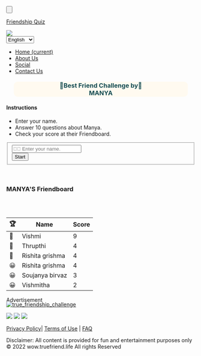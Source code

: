 
<!DOCTYPE html><html lang="en"><head><script>var __ezHttpConsent={setByCat:function(src,tagType,attributes,category,force){var setScript=function(){if(force||window.ezTcfConsent[category]){var scriptElement=document.createElement(tagType);scriptElement.src=src;attributes.forEach(function(attr){for(var key in attr){if(attr.hasOwnProperty(key)){scriptElement.setAttribute(key,attr[key]);}}});var firstScript=document.getElementsByTagName(tagType)[0];firstScript.parentNode.insertBefore(scriptElement,firstScript);}};if(force||(window.ezTcfConsent&&window.ezTcfConsent.loaded)){setScript();}else if(typeof getEzConsentData==="function"){getEzConsentData().then(function(ezTcfConsent){if(ezTcfConsent&&ezTcfConsent.loaded){setScript();}else{console.error("cannot get ez consent data");force=true;setScript();}});}else{force=true;setScript();console.error("getEzConsentData is not a function");}},};</script>
<script>var ezTcfConsent=window.ezTcfConsent?window.ezTcfConsent:{loaded:false,store_info:false,develop_and_improve_services:false,measure_ad_performance:false,measure_content_performance:false,select_basic_ads:false,create_ad_profile:false,select_personalized_ads:false,create_content_profile:false,select_personalized_content:false,understand_audiences:false,use_limited_data_to_select_content:false,};function getEzConsentData(){return new Promise(function(resolve){document.addEventListener("ezConsentEvent",function(event){var ezTcfConsent=event.detail.ezTcfConsent;resolve(ezTcfConsent);});});}</script>
<script>function _setEzCookies(ezConsentData){var cookies=[{name:"ezosuibasgeneris-1",value:"540069e9-3748-4f5b-5c6c-6edfb7cfcebb; Path=/; Domain=truefriend.life; Expires=Sun, 07 Sep 2025 07:04:18 UTC; Secure; SameSite=None",tcfCategory:"understand_audiences",isEzoic:"true",}];for(var i=0;i<cookies.length;i++){var cookie=cookies[i];if(ezConsentData&&ezConsentData.loaded&&ezConsentData[cookie.tcfCategory]){document.cookie=cookie.name+"="+cookie.value;}}}
if(window.ezTcfConsent&&window.ezTcfConsent.loaded){_setEzCookies(window.ezTcfConsent);}else if(typeof getEzConsentData==="function"){getEzConsentData().then(function(ezTcfConsent){if(ezTcfConsent&&ezTcfConsent.loaded){_setEzCookies(window.ezTcfConsent);}else{console.error("cannot get ez consent data");_setEzCookies(window.ezTcfConsent);}});}else{console.error("getEzConsentData is not a function");_setEzCookies(window.ezTcfConsent);}</script><script type="text/javascript">window._ezaq = Object.assign({"edge_cache_status":1,"edge_response_time":476}, typeof window._ezaq !== "undefined" ? window._ezaq : {});</script><script type="text/javascript">window._ezaq = Object.assign({"ab_test_id":""}, typeof window._ezaq !== "undefined" ? window._ezaq : {});</script><script data-ezscrex="false" data-cfasync="false" data-pagespeed-no-defer>var __ez=__ez||{};__ez.stms=Date.now();__ez.evt={};__ez.script={};__ez.ck=__ez.ck||{};__ez.template={};__ez.template.isOrig=true;__ez.queue=function(){var e=0,i=0,t=[],n=!1,o=[],r=[],s=!0,a=function(e,i,n,o,r,s,a){var l=arguments.length>7&&void 0!==arguments[7]?arguments[7]:window,d=this;this.name=e,this.funcName=i,this.parameters=null===n?null:w(n)?n:[n],this.isBlock=o,this.blockedBy=r,this.deleteWhenComplete=s,this.isError=!1,this.isComplete=!1,this.isInitialized=!1,this.proceedIfError=a,this.fWindow=l,this.isTimeDelay=!1,this.process=function(){u("... func = "+e),d.isInitialized=!0,d.isComplete=!0,u("... func.apply: "+e);var i=d.funcName.split("."),n=null,o=this.fWindow||window;i.length>3||(n=3===i.length?o[i[0]][i[1]][i[2]]:2===i.length?o[i[0]][i[1]]:o[d.funcName]),null!=n&&n.apply(null,this.parameters),!0===d.deleteWhenComplete&&delete t[e],!0===d.isBlock&&(u("----- F'D: "+d.name),m())}},l=function(e,i,t,n,o,r,s){var a=arguments.length>7&&void 0!==arguments[7]?arguments[7]:window,l=this;this.name=e,this.path=i,this.async=o,this.defer=r,this.isBlock=t,this.blockedBy=n,this.isInitialized=!1,this.isError=!1,this.isComplete=!1,this.proceedIfError=s,this.fWindow=a,this.isTimeDelay=!1,this.isPath=function(e){return"/"===e[0]&&"/"!==e[1]},this.getSrc=function(e){return void 0!==window.__ezScriptHost&&this.isPath(e)&&"banger.js"!==this.name?window.__ezScriptHost+e:e},this.process=function(){l.isInitialized=!0,u("... file = "+e);var i=this.fWindow?this.fWindow.document:document,t=i.createElement("script");t.src=this.getSrc(this.path),!0===o?t.async=!0:!0===r&&(t.defer=!0),t.onerror=function(){var e={url:window.location.href,name:l.name,path:l.path,user_agent:window.navigator.userAgent};"undefined"!=typeof _ezaq&&(e.pageview_id=_ezaq.page_view_id);var i=encodeURIComponent(JSON.stringify(e)),t=new XMLHttpRequest;t.open("GET","//g.ezoic.net/ezqlog?d="+i,!0),t.send(),u("----- ERR'D: "+l.name),l.isError=!0,!0===l.isBlock&&m()},t.onreadystatechange=t.onload=function(){var e=t.readyState;u("----- F'D: "+l.name),e&&!/loaded|complete/.test(e)||(l.isComplete=!0,!0===l.isBlock&&m())},i.getElementsByTagName("head")[0].appendChild(t)}},d=function(e,i){this.name=e,this.path="",this.async=!1,this.defer=!1,this.isBlock=!1,this.blockedBy=[],this.isInitialized=!0,this.isError=!1,this.isComplete=i,this.proceedIfError=!1,this.isTimeDelay=!1,this.process=function(){}};function c(e,i,n,s,a,d,c,f,u){var m=new l(e,i,n,s,a,d,c,u);!0===f?o[e]=m:r[e]=m,t[e]=m,h(m)}function h(e){!0!==f(e)&&0!=s&&e.process()}function f(e){if(!0===e.isTimeDelay&&!1===n)return u(e.name+" blocked = TIME DELAY!"),!0;if(w(e.blockedBy))for(var i=0;i<e.blockedBy.length;i++){var o=e.blockedBy[i];if(!1===t.hasOwnProperty(o))return u(e.name+" blocked = "+o),!0;if(!0===e.proceedIfError&&!0===t[o].isError)return!1;if(!1===t[o].isComplete)return u(e.name+" blocked = "+o),!0}return!1}function u(e){var i=window.location.href,t=new RegExp("[?&]ezq=([^&#]*)","i").exec(i);"1"===(t?t[1]:null)&&console.debug(e)}function m(){++e>200||(u("let's go"),p(o),p(r))}function p(e){for(var i in e)if(!1!==e.hasOwnProperty(i)){var t=e[i];!0===t.isComplete||f(t)||!0===t.isInitialized||!0===t.isError?!0===t.isError?u(t.name+": error"):!0===t.isComplete?u(t.name+": complete already"):!0===t.isInitialized&&u(t.name+": initialized already"):t.process()}}function w(e){return"[object Array]"==Object.prototype.toString.call(e)}return window.addEventListener("load",(function(){setTimeout((function(){n=!0,u("TDELAY -----"),m()}),5e3)}),!1),{addFile:c,addFileOnce:function(e,i,n,o,r,s,a,l,d){t[e]||c(e,i,n,o,r,s,a,l,d)},addDelayFile:function(e,i){var n=new l(e,i,!1,[],!1,!1,!0);n.isTimeDelay=!0,u(e+" ...  FILE! TDELAY"),r[e]=n,t[e]=n,h(n)},addFunc:function(e,n,s,l,d,c,f,u,m,p){!0===c&&(e=e+"_"+i++);var w=new a(e,n,s,l,d,f,u,p);!0===m?o[e]=w:r[e]=w,t[e]=w,h(w)},addDelayFunc:function(e,i,n){var o=new a(e,i,n,!1,[],!0,!0);o.isTimeDelay=!0,u(e+" ...  FUNCTION! TDELAY"),r[e]=o,t[e]=o,h(o)},items:t,processAll:m,setallowLoad:function(e){s=e},markLoaded:function(e){if(e&&0!==e.length){if(e in t){var i=t[e];!0===i.isComplete?u(i.name+" "+e+": error loaded duplicate"):(i.isComplete=!0,i.isInitialized=!0)}else t[e]=new d(e,!0);u("markLoaded dummyfile: "+t[e].name)}},logWhatsBlocked:function(){for(var e in t)!1!==t.hasOwnProperty(e)&&f(t[e])}}}();__ez.evt.add=function(e,t,n){e.addEventListener?e.addEventListener(t,n,!1):e.attachEvent?e.attachEvent("on"+t,n):e["on"+t]=n()},__ez.evt.remove=function(e,t,n){e.removeEventListener?e.removeEventListener(t,n,!1):e.detachEvent?e.detachEvent("on"+t,n):delete e["on"+t]};__ez.script.add=function(e){var t=document.createElement("script");t.src=e,t.async=!0,t.type="text/javascript",document.getElementsByTagName("head")[0].appendChild(t)};__ez.dot={};__ez.queue.addFile('/detroitchicago/boise.js', '/detroitchicago/boise.js?gcb=195-0&cb=5', true, [], true, false, true, false);__ez.queue.addFile('/parsonsmaize/abilene.js', '/parsonsmaize/abilene.js?gcb=195-0&cb=35', true, [], true, false, true, false);</script>
<script data-ezscrex="false" type="text/javascript" data-cfasync="false">window._ezaq = Object.assign({"ad_cache_level":1,"adpicker_placement_cnt":0,"ai_placeholder_cache_level":1,"ai_placeholder_placement_cnt":-1,"domain_id":458546,"ezcache_level":0,"ezcache_skip_code":14,"has_bad_image":0,"has_bad_words":0,"is_sitespeed":0,"lt_cache_level":0,"response_size":22274,"response_size_orig":16000,"response_time_orig":460,"template_id":5,"url":"https://wow.truefriend.life/play/DOd5WsdQ","word_count":0,"worst_bad_word_level":0}, typeof window._ezaq !== "undefined" ? window._ezaq : {});__ez.queue.markLoaded('ezaqBaseReady');</script>
<script type="text/javascript" data-ezscrex="false" data-cfasync="false">
window.ezAnalyticsStatic = true;

function analyticsAddScript(script) {
	var ezDynamic = document.createElement('script');
	ezDynamic.type = 'text/javascript';
	ezDynamic.innerHTML = script;
	document.head.appendChild(ezDynamic);
}
function getCookiesWithPrefix() {
    var allCookies = document.cookie.split(';');
    var cookiesWithPrefix = {};

    for (var i = 0; i < allCookies.length; i++) {
        var cookie = allCookies[i].trim();

        for (var j = 0; j < arguments.length; j++) {
            var prefix = arguments[j];
            if (cookie.indexOf(prefix) === 0) {
                var cookieParts = cookie.split('=');
                var cookieName = cookieParts[0];
                var cookieValue = cookieParts.slice(1).join('=');
                cookiesWithPrefix[cookieName] = decodeURIComponent(cookieValue);
                break; // Once matched, no need to check other prefixes
            }
        }
    }

    return cookiesWithPrefix;
}
function productAnalytics() {
	var d = {};
	d.u = _ezaq.url;
	d.p = _ezaq.page_view_id;
	d.v = _ezaq.visit_uuid;
	d.ab = _ezaq.ab_test_id;
	d.e = JSON.stringify(_ezaq);
	d.ref = document.referrer;
	d.c = getCookiesWithPrefix('active_template', 'ez', 'lp_');
	if(typeof ez_utmParams !== 'undefined') {
		d.utm = ez_utmParams;
	}

	var dataText = JSON.stringify(d);
	var xhr = new XMLHttpRequest();
	xhr.open('POST','/ezais/analytics?cb=1', true);
	xhr.onload = function () {
		if (xhr.status!=200) {
            return;
		}

        if(document.readyState !== 'loading') {
            analyticsAddScript(xhr.response);
            return;
        }

        var eventFunc = function() {
            if(document.readyState === 'loading') {
                return;
            }
            document.removeEventListener('readystatechange', eventFunc, false);
            analyticsAddScript(xhr.response);
        };

        document.addEventListener('readystatechange', eventFunc, false);
	};
	xhr.setRequestHeader('Content-Type','text/plain');
	xhr.send(dataText);
}
__ez.queue.addFunc("productAnalytics", "productAnalytics", null, true, ['ezaqBaseReady'], false, false, false, true);
</script><base href="https://wow.truefriend.life/play/DOd5WsdQ" />

<script async src="https://pagead2.googlesyndication.com/pagead/js/adsbygoogle.js?client=ca-pub-3674745920771891" crossorigin="anonymous"></script>


<script>(function(w,d,s,l,i){w[l]=w[l]||[];w[l].push({'gtm.start':
new Date().getTime(),event:'gtm.js'});var f=d.getElementsByTagName(s)[0],
j=d.createElement(s),dl=l!='dataLayer'?'&l='+l:'';j.async=true;j.src=
'https://www.googletagmanager.com/gtm.js?id='+i+dl;f.parentNode.insertBefore(j,f);
})(window,document,'script','dataLayer','GTM-NX3TNSFB');</script>



<meta charset="utf-8" />
<meta name="_token" content="sEKE2cWizUZ2meU8eE43YP5b5GEqNV6dUO2Yfg01" />
<meta name="viewport" content="width=device-width, initial-scale=1" />
<title>Play</title>
<link rel="shortcut icon" type="image/png" href="/img/media/favicon.png" />
<meta property="og:type" content="website" />
<meta property="og:image" content="https://wow.truefriend.life/img/media/bestfriend2.jpg" />
<meta property="og:image:type" content="image/jpeg" />
<meta property="og:image:width" content="728" />
<meta property="og:image:height" content="439" />
<meta property="og:site_name" content="https://wow.truefriend.life" />
<meta property="og:title" content="Best Friend Challenge" />

<link rel="stylesheet" href="https://wow.truefriend.life/css/bootstrap.min.css" />
<link rel="stylesheet" href="https://wow.truefriend.life/css/mycss.css" />
<link rel="stylesheet" href="https://wow.truefriend.life/css/my-css4ads.css" />


<link rel="preconnect" href="https://fonts.googleapis.com" />
<link rel="preconnect" href="https://fonts.gstatic.com" crossorigin />
<link href="https://fonts.googleapis.com/css2?family=Poppins:wght@400;500;600;700&amp;display=swap" rel="stylesheet" />
<script defer src="https://kit.fontawesome.com/47eafd82ac.js" crossorigin="anonymous"></script>
<script src="https://cdn.onesignal.com/sdks/OneSignalSDK.js" async></script>
<script>
    window.OneSignal = window.OneSignal || [];
    OneSignal.push(function() {
      OneSignal.init({
        appId: "11bb9994-cb91-4b14-9c2c-0c74245a4801",
      });
    });
  </script>

<script>
  !function(f,b,e,v,n,t,s)
  {if(f.fbq)return;n=f.fbq=function(){n.callMethod?
  n.callMethod.apply(n,arguments):n.queue.push(arguments)};
  if(!f._fbq)f._fbq=n;n.push=n;n.loaded=!0;n.version='2.0';
  n.queue=[];t=b.createElement(e);t.async=!0;
  t.src=v;s=b.getElementsByTagName(e)[0];
  s.parentNode.insertBefore(t,s)}(window, document,'script',
  'https://connect.facebook.net/en_US/fbevents.js');
  fbq('init', '382976396637351');
  fbq('track', 'PageView');
  </script>
<noscript><img height="1" width="1" style="display:none"
  src="https://www.facebook.com/tr?id=382976396637351&ev=PageView&noscript=1"
  /></noscript>

<script type="text/javascript">
var ezoTemplate = 'orig_site';
var ezouid = '1';
var ezoFormfactor = '1';
</script><script data-ezscrex="false" type="text/javascript">
var soc_app_id = '0';
var did = 458546;
var ezdomain = 'truefriend.life';
var ezoicSearchable = 1;
</script></head>
<body><noscript><iframe src="https://www.googletagmanager.com/ns.html?id=GTM-NX3TNSFB"
height="0" width="0" style="display:none;visibility:hidden"></iframe></noscript>


<div class="my-container">


<nav class="navbar navbar-dark py-0">
<button class="navbar-toggler" type="button" data-toggle="collapse" data-target="#navbarTogglerDemo02" aria-controls="navbarTogglerDemo02" aria-expanded="false" aria-label="Toggle navigation">

<span></span>
<span></span>
<span></span>
</button>

<a class="navbar-brand" href="https://truefriend.life"><div class="logoText">Friendship Quiz</div></a>
<div class="center">

<div><img src="https://wow.truefriend.life/img/media/lang2.png" /></div>
<select class="lang" id="Lselect" onchange="changeLang()">
<option value="en">English</option>
<option value="fr">Français</option>
</select>
</div>
<div class="collapse navbar-collapse" id="navbarTogglerDemo02">
<ul class="navbar-nav ml-auto mt-2 mt-lg-0">
<li class="nav-item">
<a class="nav-link" href="https://truefriend.life">Home <span class="sr-only">(current)</span></a>
</li>
<li class="nav-item">
<a class="nav-link" href="https://truefriend.life/about-us.html">About Us</a>
</li>
<li class="nav-item">
<a class="nav-link" href="https://truefriend.life/social.html">Social</a>
</li>
<li class="nav-item">
<a class="nav-link" href="https://truefriend.life/contact-us.html">Contact Us</a>
</li>
</ul>
</div>
</nav>


<script src="https://wow.truefriend.life/js/jquery-3.6.0.min.js"></script>

<div class="row mx-auto">
<div class="card" id="firstCard">
<div class="img_div">
<h3 style="color: rgb(21,76,82);text-align:center;margin:20px;background-color: floralwhite;border-radius:10px;">
👫Best Friend Challenge by👫 <br/> MANYA </h3>
<div class="instructions">
<h4 class="heading">Instructions</h4>
<ul>
<li><span class="red"></span>Enter your name.</li>
<li id="qmaker1"><span class="green"></span>Answer 10 questions about Manya. </li>
<li><span class="purple"></span>Check your score at their Friendboard.</li>
</ul>
</div>
<div class="group1" id="input-name">
<p class="validation-text"></p>
<form method="POST" action="https://wow.truefriend.life/play-now/DOd5WsdQ" onsubmit="return validate()">
<fieldset>
<div><input type="text" name="name_of_player" id="player_name" value autocomplete="on" placeholder="✍🏻 Enter your name." /></div>
<input type="hidden" name="_token" value="sEKE2cWizUZ2meU8eE43YP5b5GEqNV6dUO2Yfg01" />
<p class="text-danger" style="display: none;"></p>
<div><input class="button-24" type="submit" id="start" value="Start" /></div>
</fieldset>
</form>
<audio id="mClick" preload="auto">
<source src="/pub_resources/mouseclick.mp3" type="audio/mpeg" />Your browser does not support the audio element.
</audio>
</div>
</div>
</div>
<div class="scoreboard" style="display:block">
<br/>

<h3>MANYA&#39;S Friendboard</h3>
<br/><br/>
<table id="score_table" class="table">
<thead class="thead-light">
<tr>
<th scope="col">🏆</th>
<th scope="col">Name</th>
<th scope="col">Score</th>
</tr>
</thead>
<tbody>
<tr id="#r12770984">
<td>🥇</td><td>Vishmi</td><td> 9 </td>
</tr>
<tr id="#r81759138">
<td>🥈</td><td>Thrupthi</td><td> 4 </td>
</tr>
<tr id="#r30236830">
<td>🥉</td><td>Rishita grishma</td><td> 4 </td>
</tr>
<tr id="#r30236830">
<td>😀</td><td>Rishita grishma</td><td> 4 </td>
</tr>
<tr id="#r35443965">
<td>😀</td><td>Soujanya birvaz</td><td> 3 </td>
</tr>
<tr id="#r56755640">
<td>😀</td><td>Vishmitha</td><td> 2 </td>
</tr>
</tbody>
</table>
</div>
</div>


<div id="ezoic-pub-ad-placeholder-145"> </div>


<script>
  console.time('process');
    // var gameobj=<?php// echo $gameobj[0];?>;
    // var final_quiz_obj={};
    // gameid=gameobj.gameid;
    // quiz_maker=gameobj.quiz_maker;
    // json_string=gameobj.json;
    
    // var qIDs=[]; 
    // var ansIDs=[];
    // quesAns=JSON.parse(json_string).quesAns;
    
    // $(document).ready(function(){

    //   quesAns.forEach(function(qid){qIDs.push(qid.questionId)});
    //   quesAns.forEach(function(ansid){ansIDs.push(ansid.corrOption)});
    //   ansIDs.sort(function(a, b){return a-b});

    //   $.getJSON('/quiz.json', function(original_json) {                 

    //     const final_quiz_obj = JSON.parse(JSON.stringify(original_json));
    //     final_quiz_obj.questions=[];
    //     final_quiz_obj.quizmaker=quiz_maker;
    //     let n=0;
    //     for(i=0;i<original_json.questions.length;i++){            
    //       if(qIDs.includes(original_json.questions[i].questionId)){ 
    //         original_json.questions[i].question=original_json.questions[i].inDirectQuestion.replace('quizmaker',quiz_maker);
    //         original_json.questions[i].correctOptionId=ansIDs[n];              
    //         n++;
    //         final_quiz_obj.questions.push(original_json.questions[i]);
    //       }
    //       if(final_quiz_obj.questions.length>10)break;
    //     };      
    //     console.log("final qui obj:")    
    //     console.log(final_quiz_obj);   
    //     //console.log([{&quot;player_id&quot;:&quot;12770984&quot;,&quot;gameid&quot;:&quot;DOd5WsdQ&quot;,&quot;player_name&quot;:&quot;Vishmi&quot;,&quot;score&quot;:9},{&quot;player_id&quot;:&quot;81759138&quot;,&quot;gameid&quot;:&quot;DOd5WsdQ&quot;,&quot;player_name&quot;:&quot;Thrupthi&quot;,&quot;score&quot;:4},{&quot;player_id&quot;:&quot;30236830&quot;,&quot;gameid&quot;:&quot;DOd5WsdQ&quot;,&quot;player_name&quot;:&quot;Rishita grishma&quot;,&quot;score&quot;:4},{&quot;player_id&quot;:&quot;30236830&quot;,&quot;gameid&quot;:&quot;DOd5WsdQ&quot;,&quot;player_name&quot;:&quot;Rishita grishma&quot;,&quot;score&quot;:4},{&quot;player_id&quot;:&quot;35443965&quot;,&quot;gameid&quot;:&quot;DOd5WsdQ&quot;,&quot;player_name&quot;:&quot;Soujanya birvaz&quot;,&quot;score&quot;:3},{&quot;player_id&quot;:&quot;56755640&quot;,&quot;gameid&quot;:&quot;DOd5WsdQ&quot;,&quot;player_name&quot;:&quot;Vishmitha&quot;,&quot;score&quot;:2}]);       
    //   }); 

    // });


    console.timeEnd('process');

    function validate(){                
      var audio=document.getElementById("mClick"); // sound play 
      audio.play();
      if ($.trim($("#player_name").val()) != "") {
        var regex = /^[A-Za-z0-9 ]+$/;
        var isValid = regex.test(document.getElementById("player_name").value);
        if (!isValid) {
          $("#player_name").addClass("alertEmptyText");
          document.querySelector("p.text-danger").style.display="block";
          document.querySelector("p.text-danger").innerHTML="Special Characters[@,!.- etc not allowed]";
          return false;
        }
        else {
          return true;
          
        }
      }
      else{
        $("#player_name").addClass("alertEmptyText");
        document.querySelector("p.text-danger").style.display="block";
        document.querySelector("p.text-danger").innerHTML="Please Enter Your Name!";
        return false;
      }
    }
</script>
<div class="cross-site-links">
<p style="margin-bottom:-5px;">Advertisement</p>
<a target="_blank" href="https://truefriend.life/index1.html"><img src="/img/media/true_friendship_challenge.png" alt="true_friendship_challenge" /></a>
</div>

<div class="footer">
<div class="footer_icons">

<a href="https://www.facebook.com/TrueFriend2022"><img src="/img/media/facebook.png" /></a>
<a href="https://www.instagram.com/truefriend2308/"><img src="/img/media/instagram.png" /></a>
<a href="https://twitter.com/friendship_quiz"><img src="/img/media/twitter.png" /></a>
</div>
<div class="footer_links">
<a href="https://truefriend.life/privacy-policy.html">Privacy Policy</a>|
<a href="https://truefriend.life/terms-of-use.html">Terms of Use</a> |
<a href="https://truefriend.life/faq.html">FAQ</a>
</div>
<p>Disclaimer: All content is provided for fun and entertainment purposes only <br/> © 2022 wow.truefriend.life All rights Reserved</p>
</div>

</div>

<script src="https://cdnjs.cloudflare.com/ajax/libs/popper.js/1.12.9/umd/popper.min.js" integrity="sha384-ApNbgh9B+Y1QKtv3Rn7W3mgPxhU9K/ScQsAP7hUibX39j7fakFPskvXusvfa0b4Q" crossorigin="anonymous"></script>
<script src="https://wow.truefriend.life/js/bootstrap.min.js"></script>


<script>
    function changeLang(){
      selected=document.getElementById("Lselect").value;      
      window.location.replace("/"+selected);
    }
  </script>
<span id="ezoic-pub-ad-placeholder-100"></span><div id="ez-sidebar-wall-left" class="ez-sidebar-wall" style="left: 0px;">
<div class="ez-sidebar-wall-ad">
<span id="ezoic-pub-ad-placeholder-101"></span>
<span class="ez-rail-close" id="ez-rail-close-left" style="top: -21px; left: 0; display: none;" onclick="__ez_close_rail(this.parentElement.parentElement.id)">x</span>
</div>
</div><script async src="https://g.ezodn.com/cmp/v2/v.js?v=4"></script><script>(function(){if(typeof document.body==='undefined'||document.body===null){return;}
var attachEvent=function(element,evt,func){if(element.addEventListener){element.addEventListener(evt,func,false);}else{element.attachEvent("on"+evt,func);}};attachEvent(document.body,"ezVigImpression",function(e){if(typeof(_ezaq)!=="undefined"&&typeof e==="object"){__ez.pel.AddAndFire(e.slot,[(new __ezDotData(e.key,e.value))]);}});})();</script><script>window.__ez_vig_close_wrapper=function(closeFunc,urlAddition){closeFunc();var vc={"enabled":false,"useVignetteLoader":true,"fireEventName":"ezVigImpression","impressionSource":"siderail","urlAddition":"utm_content=sr-left","disableFloor":true,"eventHandlerTest":false};if(typeof urlAddition=='string'){vc.urlAddition=urlAddition;}
var v=newEzVignette(vc);v.handleClick();};</script><script data-cfasync="false">function _emitEzConsentEvent(){var customEvent=new CustomEvent("ezConsentEvent",{detail:{ezTcfConsent:window.ezTcfConsent},bubbles:true,cancelable:true,});document.dispatchEvent(customEvent);}
(function(window,document){function _setAllEzConsentTrue(){window.ezTcfConsent.loaded=true;window.ezTcfConsent.store_info=true;window.ezTcfConsent.develop_and_improve_services=true;window.ezTcfConsent.measure_ad_performance=true;window.ezTcfConsent.measure_content_performance=true;window.ezTcfConsent.select_basic_ads=true;window.ezTcfConsent.create_ad_profile=true;window.ezTcfConsent.select_personalized_ads=true;window.ezTcfConsent.create_content_profile=true;window.ezTcfConsent.select_personalized_content=true;window.ezTcfConsent.understand_audiences=true;window.ezTcfConsent.use_limited_data_to_select_content=true;window.ezTcfConsent.select_personalized_content=true;}
function _clearEzConsentCookie(){document.cookie="ezCMPCookieConsent=tcf2;Domain=.truefriend.life;Path=/;expires=Thu, 01 Jan 1970 00:00:00 GMT";}
_clearEzConsentCookie();if(typeof window.__tcfapi!=="undefined"){window.ezgconsent=false;var amazonHasRun=false;function _ezAllowed(tcdata,purpose){return(tcdata.purpose.consents[purpose]||tcdata.purpose.legitimateInterests[purpose]);}
function _reloadAds(){if(typeof window.ezorefgsl==="function"&&typeof window.ezslots==="object"){if(typeof __ezapsFetchBids=="function"&&amazonHasRun===false){ezapsFetchBids(__ezaps);if(typeof __ezapsVideo!="undefined"){ezapsFetchBids(__ezapsVideo,"video");}
amazonHasRun=true;}
var slots=[];for(var i=0;i<window.ezslots.length;i++){if(window[window.ezslots[i]]&&typeof window[window.ezslots[i]]==="object"){slots.push(window[window.ezslots[i]]);}else{setTimeout(_reloadAds,100);return false;}}
for(var i=0;i<slots.length;i++){window.ezorefgsl(slots[i]);}}else if(!window.ezadtimeoutset){window.ezadtimeoutset=true;setTimeout(_reloadAds,100);}}
function _handleConsentDecision(tcdata){window.ezTcfConsent.loaded=true;if(!tcdata.vendor.consents["347"]&&!tcdata.vendor.legitimateInterests["347"]){window._emitEzConsentEvent();return;}
window.ezTcfConsent.store_info=_ezAllowed(tcdata,"1");window.ezTcfConsent.develop_and_improve_services=_ezAllowed(tcdata,"10");window.ezTcfConsent.measure_content_performance=_ezAllowed(tcdata,"8");window.ezTcfConsent.select_basic_ads=_ezAllowed(tcdata,"2");window.ezTcfConsent.create_ad_profile=_ezAllowed(tcdata,"3");window.ezTcfConsent.select_personalized_ads=_ezAllowed(tcdata,"4");window.ezTcfConsent.create_content_profile=_ezAllowed(tcdata,"5");window.ezTcfConsent.measure_ad_performance=_ezAllowed(tcdata,"7");window.ezTcfConsent.use_limited_data_to_select_content=_ezAllowed(tcdata,"11");window.ezTcfConsent.select_personalized_content=_ezAllowed(tcdata,"6");window.ezTcfConsent.understand_audiences=_ezAllowed(tcdata,"9");window._emitEzConsentEvent();}
function _handleGoogleConsentV2(tcdata){if(!tcdata||!tcdata.purpose||!tcdata.purpose.consents){return;}
var googConsentV2={};if(tcdata.purpose.consents[1]){googConsentV2.ad_storage='granted';googConsentV2.analytics_storage='granted';}
if(tcdata.purpose.consents[3]&&tcdata.purpose.consents[4]){googConsentV2.ad_personalization='granted';}
if(tcdata.purpose.consents[1]&&tcdata.purpose.consents[7]){googConsentV2.ad_user_data='granted';}
if(googConsentV2.analytics_storage=='denied'){gtag('set','url_passthrough',true);}
gtag('consent','update',googConsentV2);}
__tcfapi("addEventListener",2,function(tcdata,success){if(!success||!tcdata){window._emitEzConsentEvent();return;}
if(!tcdata.gdprApplies){_setAllEzConsentTrue();window._emitEzConsentEvent();return;}
if(tcdata.eventStatus==="useractioncomplete"||tcdata.eventStatus==="tcloaded"){if(typeof gtag!='undefined'){_handleGoogleConsentV2(tcdata);}
_handleConsentDecision(tcdata);if(tcdata.purpose.consents["1"]===true&&tcdata.vendor.consents["755"]!==false){window.ezgconsent=true;(adsbygoogle=window.adsbygoogle||[]).pauseAdRequests=0;_reloadAds();}else{_reloadAds();}
if(window.__ezconsent){__ezconsent.setEzoicConsentSettings(ezConsentCategories);}
__tcfapi("removeEventListener",2,function(success){return null;},tcdata.listenerId);if(!(tcdata.purpose.consents["1"]===true&&_ezAllowed(tcdata,"2")&&_ezAllowed(tcdata,"3")&&_ezAllowed(tcdata,"4"))){if(typeof __ez=="object"&&typeof __ez.bit=="object"&&typeof window["_ezaq"]=="object"&&typeof window["_ezaq"]["page_view_id"]=="string"){__ez.bit.AddAndFire(window["_ezaq"]["page_view_id"],[new __ezDotData("non_personalized_ads",true),]);}}}});}else{_setAllEzConsentTrue();window._emitEzConsentEvent();}})(window,document);</script><script defer src="https://static.cloudflareinsights.com/beacon.min.js/vcd15cbe7772f49c399c6a5babf22c1241717689176015" integrity="sha512-ZpsOmlRQV6y907TI0dKBHq9Md29nnaEIPlkf84rnaERnq6zvWvPUqr2ft8M1aS28oN72PdrCzSjY4U6VaAw1EQ==" data-cf-beacon='{"rayId":"8bf4d80e7b884be8","version":"2024.8.0","r":1,"token":"2459376b50bb41eea84efc0ffaddb63f","serverTiming":{"name":{"cfL4":true}}}' crossorigin="anonymous"></script>
</body></html>
